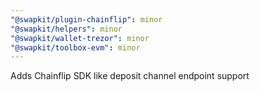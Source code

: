 ```yaml
---
"@swapkit/plugin-chainflip": minor
"@swapkit/helpers": minor
"@swapkit/wallet-trezor": minor
"@swapkit/toolbox-evm": minor
---
```


Adds Chainflip SDK like deposit channel endpoint support
